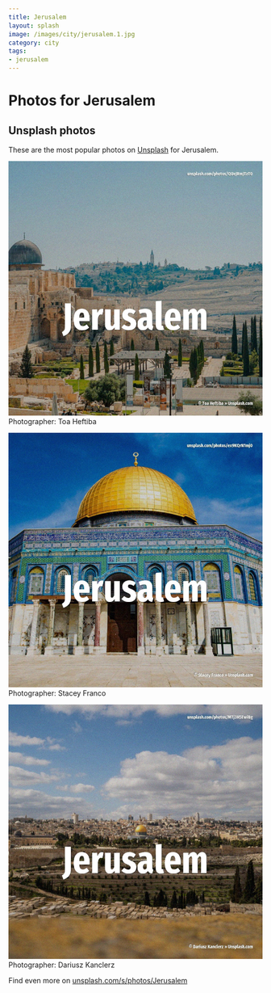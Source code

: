 ```yaml
---
title: Jerusalem
layout: splash
image: /images/city/jerusalem.1.jpg
category: city
tags:
- jerusalem
---
```

# Photos for Jerusalem
 
## Unsplash photos
These are the most popular photos on [Unsplash](https://unsplash.com) for Jerusalem.
 
![Jerusalem](/images/city/jerusalem.1.jpg)
Photographer:  Toa Heftiba
 
![Jerusalem](/images/city/jerusalem.2.jpg)
Photographer:  Stacey Franco
 
![Jerusalem](/images/city/jerusalem.3.jpg)
Photographer:  Dariusz Kanclerz
 
Find even more on [unsplash.com/s/photos/Jerusalem](https://unsplash.com/s/photos/Jerusalem)
 
